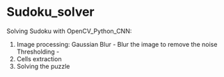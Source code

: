 # Sudoku_solver

Solving Sudoku with OpenCV_Python_CNN:
1) Image processing:
  Gaussian Blur - Blur the image to remove the noise
  Thresholding - 
2) Cells extraction
3) Solving the puzzle


